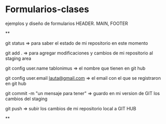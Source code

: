 # Formularios-clases
ejemplos y diseño de formularios HEADER. MAIN, FOOTER

**

git status => para saber el estado de mi repositorio en este momento

git add . => para agregar modificaciones y cambios de mi repositorio al staging area

git config user.name tablonimus  => el nombre que tienen en git hub

git config user.email lauta@gmail.com  => el email con el que se registraron en git hub

git commit -m "un mensaje para tener"  => guardo en mi version de GIT los cambios del staging

git push => subir los cambios de mi repositorio local a GIT HUB

**